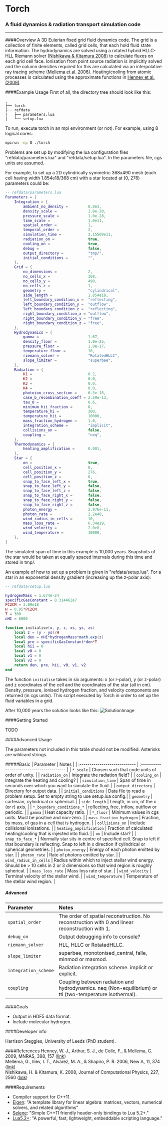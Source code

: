 # Torch
### A fluid dynamics & radiation transport simulation code

******************************

####Overview
A 3D Eulerian fixed grid fluid dynamics code. The grid is a collection of finite 
elements, called grid cells, that each hold fluid state information. The hydrodynamics 
are solved using a rotated hybrid HLLC-HLL Riemann solver 
([Nishikawa & Kitamura 2008](#N8)) to calculate fluxes on each grid cell face. Ionisation 
from point source radiation is implicitly solved and the column densities required for 
this are calculated via an interpolative ray tracing scheme ([Mellema et al. 2006](#M6)). 
Heating/cooling from atomic processes is calculated using the approximate functions in 
[Henney et al. (2009)](#H9).

####Example Usage
First of all, the directory tree should look like this:
```
.
├── torch
├── refdata
|   ├── parameters.lua
|   └── setup.lua
```

To run, execute torch in an mpi environment (or not). For example, using 8 logical cores:
```bash
mpirun -np 8 ./torch
```
Problems are set up by modifying the lua configuration files "refdata/parameters.lua" and 
"refdata/setup.lua". In the parameters file, cgs units are assumed.  

For example, to set up a 2D cylindrically symmetric 368x490 mesh (each cell having width 1.854e18/368 cm) with a star located at (0, 276) parameters could be:

```lua
-- refdata/parameters.lua
Parameters = {
	Integration = {
		ambient_no_density =         8.0e3,
		density_scale =              1.0e-20,
		pressure_scale =             1.0e-28,
		time_scale =                 1.0e11,
		spatial_order =              1,
		temporal_order =             2,
		simulation_time =            3.15569e11,
		radiation_on =               true,
		cooling_on =                 true,
		debug =                      false,
		output_directory =           "tmp/",
		initial_conditions =         "",
	},
	Grid = {
		no_dimensions =              2,
		no_cells_x =                 368,
		no_cells_y =                 490,
		no_cells_z =                 1,
		geometry =                   "cylindrical",
		side_length =                1.854e18,
		left_boundary_condition_x =  "reflecting",
		left_boundary_condition_y =  "outflow",
		left_boundary_condition_z =  "reflecting",
		right_boundary_condition_x = "outflow",
		right_boundary_condition_y = "free",
		right_boundary_condition_z = "free",
	},
	Hydrodynamics = {
		gamma =                      1.67,
		density_floor =              1.0e-25,
		pressure_floor =             1.0e-17,
		temperature_floor =          10,
		riemann_solver =             "RotatedHLLC",
		slope_limiter =              "superbee",
	},
	Radiation = {
		K1 =                         0.2,
		K2 =                         0.0,
		K3 =                         0.0,
		K4 =                         0.0,
		photoion_cross_section =     6.3e-18,
		case_b_recombination_coeff = 2.59e-13,
		tau_0 =                      0.6,
		minimum_hii_fraction =       0,
		temperature_hi =             300,
		temperature_hii =            10000,
		mass_fraction_hydrogen =     1.0,
		integration_scheme =         "implicit",
		collisions_on =              false,
		coupling =                   "neq",
	},
	Thermodynamics = {
		heating_amplification =      0.001,
	},
	Star = {
		on =                         true,
		cell_position_x =            0,
		cell_position_y =            276,
		cell_position_z =            0,
		snap_to_face_left_x =        true,
		snap_to_face_left_y =        false,
		snap_to_face_left_z =        false,
		snap_to_face_right_x =       false,
		snap_to_face_right_y =       false,
		snap_to_face_right_z =       false,
		photon_energy =              2.976e-11,
		photon_rate =                2.2e48,
		wind_radius_in_cells =       10,
		mass_loss_rate =             6.34e19,
		wind_velocity =              2.0e8,
		wind_temperature =           10000,
	},
}
```
The simulated span of time in this example is 10,000 years. Snapshots of the star 
would be taken at equally spaced intervals during this time and stored in tmp/.
 
An example of how to set up a problem is given in "refdata/setup.lua". For a star 
in an exponential density gradient (increasing up the z-polar axis):

```lua
-- refdata/setup.lua

hydrogenMass = 1.674e-24
specificGasConstant = 8.314462e7
PC2CM = 3.09e18
H = 0.05*PC2CM
T = 300
nHI = 8000

function initialise(x, y, z, xs, ys, zs)
	local z = (y - ys)/H
	local den = nHI*hydrogenMass*math.exp(z)
	local pre = specificGasConstant*den*T
	local hii = 0
	local v0 = 0
	local v1 = 0
	local v2 = 0
	return den, pre, hii, v0, v1, v2
end
```

The function ```initialise``` takes in six arguments: x (or r-polar), 
y (or z-polar) and z coordinates of the cell and the coordinates of the star (all in cm). Density, 
pressure, ionised hydrogen fraction, and velocity components are returned (in cgs units). This
script executed by Torch in order to set up the fluid variables in a grid.

After 10,000 years the solution looks like this:
![SolutionImage](data2D_100.jpg)

####Getting Started

TODO

####Advanced Usage

The parameters not included in this table should not be modified. Asterisks are wildcard strings.

#####Basic
| Parameter                     | Notes                                     |
| :---------------------------- | :---------------------------------------- |
| ```*_scale```                 | Chosen such that code units of order of unity. |
| ```radiation_on```            | Integrate the radiation field? |
| ```cooling_on```              | Integrate the heating and cooling? |
| ```simulation_time```         | Span of time in seconds over which you want to simulate the fluid. |
| ```output_directory```        | Directory for output data. |
| ```initial_conditions```      | Data file to read a problem setup. Set to empty string to use setup.lua config.|
| ```geometry```                | cartesian, cylindrical or spherical. |
| ```side_length```             | Length, in cm, of the x (or r) axis. |
| ```*_boundary_conditions_*``` | reflecting, free, inflow, outflow or periodic. |
| ```gamma```                   | Heat capacity ratio. |
| ```*_floor```                 | Minimum values in cgs units. Must be positive and non-zero. |
| ```mass_fraction_hydrogen```  | Fraction, by mass, of gas in a cell that is hydrogen. |
| ```collisions_on```           | Include collisional ionisations. |
| ```heating_amplification```   | Fraction of calculated heating/cooling that is injected into fluid. |
| ```on```                      | Include star? |
| ```snap_to_face_*```          | Normally star sits in centre of specified cell. Snap to left if that boundary is reflecting. Snap to left in x direction if cylindrical or spherical geometries. |
| ```photon_energy```           | Energy of each photon emitted by star. |
| ```photon_rate```             | Rate of photons emitted by star. |
| ```wind_radius_in_cells```    | Radius within which to inject stellar wind energy. Should be > 10 cells in 2 or 3 dimensions so that wind region is roughly spherical. |
| ```mass_loss_rate```          | Mass loss rate of star. |
| ```wind_velocity```           | Terminal velocity of the stellar wind. |
| ```wind_temperature```        | Temperature of the stellar wind region. |

##### Advanced
| Parameter                     | Notes                                     |
| :---------------------------- | :---------------------------------------- |
| ```spatial_order```           | The order of spatial reconstruction. No reconstruction with 0 and linear reconstruction with 1. |
| ```debug_on```                | Output debugging info to console? |
| ```riemann_solver```          | HLL, HLLC or RotatedHLLC. |
| ```slope_limiter```           | superbee, monotonised_central, falle, minmod or maxmod. |
| ```integration_scheme```      | Radiation integration scheme. implicit or explicit. |
| ```coupling```                | Coupling between radiation and hydrodynamics. neq (Non-equilibrium) or tti (two-temperature isothermal). |

####Goals
* Output in HDF5 data format.
* Include molecular hydrogen.

####Developer info

Harrison Steggles, University of Leeds (PhD student).

####References
<a name="H9"></a>Henney, W. J., Arthur, S. J., de Colle, F., & Mellema, G. 2009, MNRAS, 398, 157 ([link](http://mnras.oxfordjournals.org/content/398/1/157.full.pdf+html))  
<a name="M6"></a>Mellema, G., Iliev, I. T., Alvarez, M. A., & Shapiro, P. R. 2006, New A, 11, 374 ([link](http://arxiv.org/pdf/astro-ph/0508416v2.pdf))  
<a name="N8"></a>Nishikawa, H. & Kitamura, K. 2008, Journal of Computational Physics, 227, 2560 ([link](http://research.nianet.org/~hiro/My_papers/Nishikawa_Kitamura_JCP2008v227pp2560-2581Preprint.pdf))  

####Requirements
* Compiler support for C++11.
* [Eigen](http://eigen.tuxfamily.org): "A template library for linear algebra: matrices, vectors, numerical solvers, and related algorithms"  
* [Selene](https://github.com/jeremyong/Selene): "Simple C++11 friendly header-only bindings to Lua 5.2+."  
* [Lua5.2+](http://www.lua.org/): "A powerful, fast, lightweight, embeddable scripting language."
